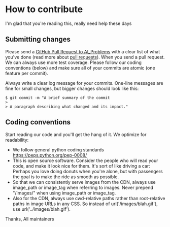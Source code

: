 # How to contribute

I'm glad that you're reading this, really need help these days

## Submitting changes

Please send a [GitHub Pull Request to AI_Problems](https://github.com/opengovernment/mr-shitij/pull/new/master) with a clear list of what you've done (read more about [pull requests](http://help.github.com/pull-requests/)). When you send a pull request. We can always use more test coverage. Please follow our coding conventions (below) and make sure all of your commits are atomic (one feature per commit).

Always write a clear log message for your commits. One-line messages are fine for small changes, but bigger changes should look like this:

    $ git commit -m "A brief summary of the commit
    > 
    > A paragraph describing what changed and its impact."

## Coding conventions

Start reading our code and you'll get the hang of it. We optimize for readability:

  * We follow general python coding standards https://peps.python.org/pep-0008/
  * This is open source software. Consider the people who will read your code, and make it look nice for them. It's sort of like driving a car: Perhaps you love doing donuts when you're alone, but with passengers the goal is to make the ride as smooth as possible.
  * So that we can consistently serve images from the CDN, always use image_path or image_tag when referring to images. Never prepend "/images/" when using image_path or image_tag.
  * Also for the CDN, always use cwd-relative paths rather than root-relative paths in image URLs in any CSS. So instead of url('/images/blah.gif'), use url('../images/blah.gif').

Thanks,
All maintainers